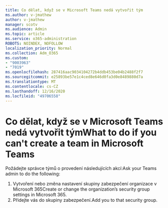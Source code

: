 ```yaml
---
title: Co dělat, když se v Microsoft Teams nedá vytvořit tým
ms.author: v-jmathew
author: v-jmathew
manager: scotv
ms.audience: Admin
ms.topic: article
ms.service: o365-administration
ROBOTS: NOINDEX, NOFOLLOW
localization_priority: Normal
ms.collection: Adm_O365
ms.custom:
- "9003963"
- "7019"
ms.openlocfilehash: 287416aac9034104272b4ddb453be04b2488f2f7
ms.sourcegitcommit: e25893be57e1c4ced8e646d0fa3d0e8489880d7a
ms.translationtype: MT
ms.contentlocale: cs-CZ
ms.lasthandoff: 12/16/2020
ms.locfileid: "49706558"
---
```

# <a name="what-to-do-if-you-cant-create-a-team-in-microsoft-teams"></a><span data-ttu-id="51db2-102">Co dělat, když se v Microsoft Teams nedá vytvořit tým</span><span class="sxs-lookup"><span data-stu-id="51db2-102">What to do if you can't create a team in Microsoft Teams</span></span>

<span data-ttu-id="51db2-103">Požádejte správce týmů o provedení následujících akcí:</span><span class="sxs-lookup"><span data-stu-id="51db2-103">Ask your Teams admin to do the following:</span></span>

1. <span data-ttu-id="51db2-104">Vytvoření nebo změna nastavení skupiny zabezpečení organizace v Microsoft 365</span><span class="sxs-lookup"><span data-stu-id="51db2-104">Create or change the organization’s security group settings in Microsoft 365.</span></span>
2. <span data-ttu-id="51db2-105">Přidejte vás do skupiny zabezpečení.</span><span class="sxs-lookup"><span data-stu-id="51db2-105">Add you to that security group.</span></span>
